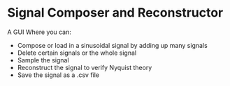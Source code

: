 # Signal Composer and Reconstructor
A GUI Where you can: 
<ul>
<li>Compose or load in a sinusoidal signal by adding up many signals</li>
  <li>Delete certain signals or the whole signal </li>
  <li>Sample the signal</li>
  <li>Reconstruct the signal to verify Nyquist theory</li>
  <li>Save the signal as a .csv file</li>
  </ul>
  <img src=https://user-images.githubusercontent.com/61319952/169114513-c3265339-c103-41f8-8c63-13633b03cd99.gif class="img-responsive" alt=""> </div>

